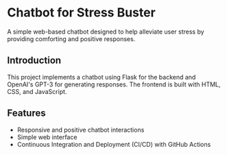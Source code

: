 # Chatbot for Stress Buster

A simple web-based chatbot designed to help alleviate user stress by providing comforting and positive responses.

## Introduction

This project implements a chatbot using Flask for the backend and OpenAI's GPT-3 for generating responses. The frontend is built with HTML, CSS, and JavaScript.

## Features

- Responsive and positive chatbot interactions
- Simple web interface
- Continuous Integration and Deployment (CI/CD) with GitHub Actions
